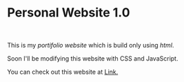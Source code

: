 <h1>Personal Website 1.0</h1>
<br>
<p>This is my <em>portifolio website</em> which is build only using <em>html</em>.</p>
<p>Soon I'll be modifying this website with CSS and JavaScript.</p>
<p>You can check out this website at <a href = "https://srushti1hub.github.io/Personal-Website-1.0/">Link.</a>
